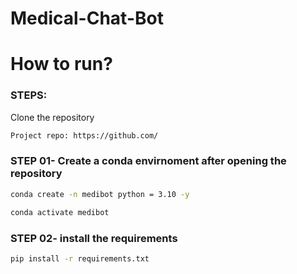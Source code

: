# Medical-Chat-Bot

# How to run?
### STEPS: 

Clone the repository

```bash
Project repo: https://github.com/
```
### STEP 01- Create a conda envirnoment after opening the repository

```bash
conda create -n medibot python = 3.10 -y
```

```bash 
conda activate medibot
```


### STEP 02- install the requirements
```bash
pip install -r requirements.txt
``` 
